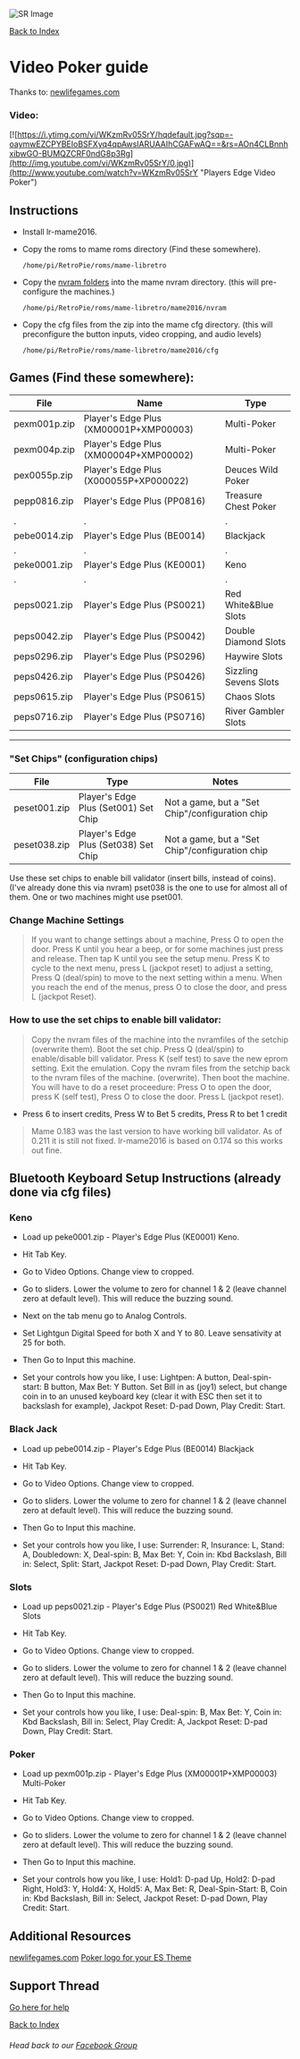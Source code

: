 ![SR Image](https://sinisterspatula.github.io/SuperRetropieGuides/images/SRimage-short.jpg)

[Back to Index](https://sinisterspatula.github.io/SuperRetropieGuides/)

# Video Poker guide

Thanks to: [newlifegames.com](http://newlifegames.com/nlg/index.php?board=48.0) 

### Video:
[![https://i.ytimg.com/vi/WKzmRv05SrY/hqdefault.jpg?sqp=-oaymwEZCPYBEIoBSFXyq4qpAwsIARUAAIhCGAFwAQ==&rs=AOn4CLBnnhxibwGO-BUMQZCRF0ndG8p3Rg](http://img.youtube.com/vi/WKzmRv05SrY/0.jpg)](http://www.youtube.com/watch?v=WKzmRv05SrY "Players Edge Video Poker")

## Instructions

* Install lr-mame2016.

* Copy the roms to mame roms directory (Find these somewhere). 
  
  ```shell
  /home/pi/RetroPie/roms/mame-libretro
  ```
  
* Copy the [nvram folders](https://github.com/SinisterSpatula/SuperRetropieGuides/raw/master/data/lr-Mame2016%20Poker%20NVRAM.zip) into the mame nvram directory. (this will pre-configure the machines.)

  ```shell
  /home/pi/RetroPie/roms/mame-libretro/mame2016/nvram
  ```

* Copy the cfg files from the zip into the mame cfg directory. (this will preconfigure the button inputs, video cropping, and audio levels)

  ```shell
  /home/pi/RetroPie/roms/mame-libretro/mame2016/cfg
  ```

## Games (Find these somewhere):

File | Name | Type
------------|---------------------------|--------------------------------
pexm001p.zip | Player's Edge Plus (XM00001P+XMP00003) | Multi-Poker |
pexm004p.zip | Player's Edge Plus (XM00004P+XMP00002) | Multi-Poker
pex0055p.zip | Player's Edge Plus (X000055P+XP000022) | Deuces Wild Poker
pepp0816.zip | Player's Edge Plus (PP0816) | Treasure Chest Poker
. | . | . |
pebe0014.zip | Player's Edge Plus (BE0014) | Blackjack
. | . | . |
peke0001.zip | Player's Edge Plus (KE0001) | Keno
. | . | . |
peps0021.zip | Player's Edge Plus (PS0021) | Red White&Blue Slots |
peps0042.zip | Player's Edge Plus (PS0042) | Double Diamond Slots |
peps0296.zip | Player's Edge Plus (PS0296) | Haywire Slots |
peps0426.zip | Player's Edge Plus (PS0426) | Sizzling Sevens Slots |
peps0615.zip | Player's Edge Plus (PS0615) | Chaos Slots |
peps0716.zip | Player's Edge Plus (PS0716) | River Gambler Slots |

--------------------------------


### "Set Chips" (configuration chips)


File | Type | Notes |
------------|----------------|---------------
peset001.zip | Player's Edge Plus (Set001) Set Chip | Not a game, but a "Set Chip"/configuration chip |
peset038.zip | Player's Edge Plus (Set038) Set Chip | Not a game, but a "Set Chip"/configuration chip | 


Use these set chips to enable bill validator (insert bills, instead of coins).  (I've already done this via nvram)  pset038 is the one to use for almost all of them.  One or two machines might use pset001.


### Change Machine Settings

> If you want to change settings about a machine, Press O to open the door.  Press K until you hear a beep, or for some machines just press and release.
Then tap K until you see the setup menu.  Press K to cycle to the next menu, press L (jackpot reset) to adjust a setting, Press Q (deal/spin) to move to the next setting
within a menu.  When you reach the end of the menus, press O to close the door, and press L (jackpot Reset).

### How to use the set chips to enable bill validator:

> Copy the nvram files of the machine into the nvramfiles of the setchip (overwrite them).
Boot the set chip.  Press Q (deal/spin) to enable/disable bill validator.  Press K (self test) to save the new eprom setting.  Exit the emulation.  Copy the nvram files from the setchip back to the nvram files of the machine. (overwrite).  Then boot the machine.  You will have to do a reset proceedure:
Press O to open the door, press K (self test), Press O to close the door.  Press L (jackpot reset).

* Press 6 to insert credits, Press W to Bet 5 credits, Press R to bet 1 credit


> Mame 0.183 was the last version to have working bill validator.  As of 0.211 it is still not fixed.
lr-mame2016 is based on 0.174 so this works out fine.


## Bluetooth Keyboard Setup Instructions (already done via cfg files)

### Keno

* Load up peke0001.zip - Player's Edge Plus (KE0001) Keno.

* Hit Tab Key.

* Go to Video Options.  Change view to cropped.

* Go to sliders.  Lower the volume to zero for channel 1 & 2 (leave channel zero at default level).  This will reduce the buzzing sound.

* Next on the tab menu go to Analog Controls.

* Set Lightgun Digital Speed for both X and Y to 80.  Leave sensativity at 25 for both.

* Then Go to Input this machine.

* Set your controls how you like, I use: Lightpen: A button, Deal-spin-start: B button, Max Bet: Y Button.  Set Bill in as (joy1) select, but change coin in to an unused keyboard key (clear it with ESC then set it to backslash for example), Jackpot Reset: D-pad Down, Play Credit: Start.

### Black Jack

* Load up pebe0014.zip - Player's Edge Plus (BE0014) Blackjack

* Hit Tab Key.

* Go to Video Options.  Change view to cropped.

* Go to sliders.  Lower the volume to zero for channel 1 & 2 (leave channel zero at default level).  This will reduce the buzzing sound.

* Then Go to Input this machine.

* Set your controls how you like, I use: Surrender: R, Insurance: L, Stand: A, Doubledown: X, Deal-spin: B, Max Bet: Y, Coin in: Kbd Backslash, Bill in: Select, Split: Start, Jackpot Reset: D-pad Down, Play Credit: Start.

### Slots

* Load up peps0021.zip - Player's Edge Plus (PS0021) Red White&Blue Slots

* Hit Tab Key.

* Go to Video Options.  Change view to cropped.

* Go to sliders.  Lower the volume to zero for channel 1 & 2 (leave channel zero at default level).  This will reduce the buzzing sound.

* Then Go to Input this machine.

* Set your controls how you like, I use: Deal-spin: B, Max Bet: Y, Coin in: Kbd Backslash, Bill in: Select, Play Credit: A, Jackpot Reset: D-pad Down, Play Credit: Start.

### Poker

* Load up pexm001p.zip - Player's Edge Plus (XM00001P+XMP00003) Multi-Poker

* Hit Tab Key.

* Go to Video Options.  Change view to cropped.

* Go to sliders.  Lower the volume to zero for channel 1 & 2 (leave channel zero at default level).  This will reduce the buzzing sound.

* Then Go to Input this machine.

* Set your controls how you like, I use: Hold1: D-pad Up, Hold2: D-pad Right, Hold3: Y, Hold4: X, Hold5: A, Max Bet: R, Deal-Spin-Start: B, Coin in: Kbd Backslash, Bill in: Select, Jackpot Reset: D-pad Down, Play Credit: Start.


## Additional Resources
[newlifegames.com](http://newlifegames.com/nlg/index.php?board=48.0)
[Poker logo for your ES Theme](https://github.com/SinisterSpatula/SuperRetropieGuides/blob/master/images/vectors/poker.png)

## Support Thread
[Go here for help](https://www.facebook.com/groups/SuperRetroPie/permalink/2462551794031799/)

[Back to Index](https://sinisterspatula.github.io/SuperRetropieGuides/)

###### Head back to our [Facebook Group](https://www.facebook.com/groups/SuperRetroPie/)

